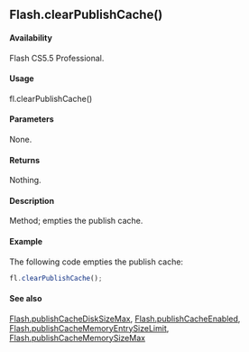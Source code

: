 ## Flash.clearPublishCache()

#### Availability

Flash CS5.5 Professional.

#### Usage

fl.clearPublishCache()

#### Parameters

None.

#### Returns

Nothing.

#### Description

Method; empties the publish cache.

#### Example

The following code empties the publish cache:

```javascript
fl.clearPublishCache();
```

#### See also

[Flash.publishCacheDiskSizeMax](../Flash_object_/Flash50.md), [Flash.publishCacheEnabled](../Flash_object_/Flash51.md), [Flash.publishCacheMemoryEntrySizeLimit](../Flash_object_/Flash52.md), [Flash.publishCacheMemorySizeMax](../Flash_object_/Flash53.md)
